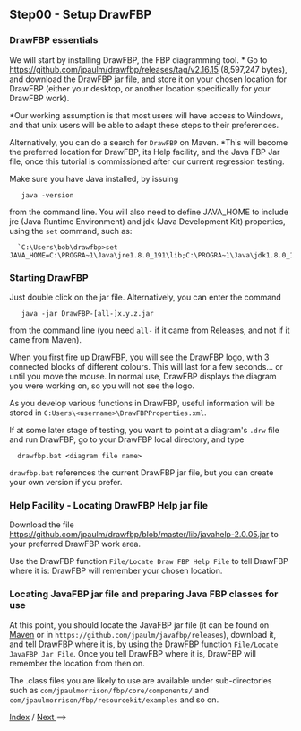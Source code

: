 
<link href="../style.css" rel="stylesheet" type="text/css">

## Step00 - Setup DrawFBP

### DrawFBP essentials

We will start by installing DrawFBP, the FBP diagramming tool.  * Go to https://github.com/jpaulm/drawfbp/releases/tag/v2.16.15 (8,597,247 bytes), and download the DrawFBP jar file, and store it on your chosen location for DrawFBP (either your desktop, or another location specifically for your DrawFBP work).

*Our working assumption is that most users will have access to Windows, and that unix users will be able to adapt these steps to their preferences.

Alternatively, you can do a search for `DrawFBP` on Maven.  *This will become the preferred location for DrawFBP, its Help facility, and the Java FBP Jar file, once this tutorial is commissioned after our current regression testing.  

Make sure you have Java installed, by issuing

       java -version
       
from the command line.  You will also need to define JAVA_HOME to include jre (Java Runtime Environment) and jdk (Java Development Kit) properties, using the `set` command, such as:

      `C:\Users\bob\drawfbp>set JAVA_HOME=C:\PROGRA~1\Java\jre1.8.0_191\lib;C:\PROGRA~1\Java\jdk1.8.0_191'

### Starting DrawFBP

Just double click on the jar file.  Alternatively, you can enter the command

       java -jar DrawFBP-[all-]x.y.z.jar
       
from the command line (you need `all-` if it came from Releases, and not if it came from Maven).

When you first fire up DrawFBP, you will see the DrawFBP logo, with 3 connected blocks of different colours.  This will last for a few seconds... or until you move the mouse.  In normal use, DrawFBP displays the diagram you were working on, so you will not see the logo.

As you develop various functions in DrawFBP, useful information will be stored in `C:Users\<username>\DrawFBPProperties.xml`.

If at some later stage of testing, you want to point at a diagram's `.drw` file and run DrawFBP, go to your DrawFBP local directory, and type 

      drawfbp.bat <diagram file name>
      
`drawfbp.bat` references the current DrawFBP jar file, but you can create your own version  if you prefer.

### Help Facility - Locating DrawFBP Help jar file

Download the file https://github.com/jpaulm/drawfbp/blob/master/lib/javahelp-2.0.05.jar to your preferred DrawFBP work area. 

Use the DrawFBP function `File/Locate Draw FBP Help File` to tell DrawFBP where it is: DrawFBP will remember your chosen location.
      
### Locating JavaFBP jar file and preparing Java FBP classes for use

At this point, you should locate the JavaFBP jar file (it can be found on [Maven](https://search.maven.org/search?q=g:%22com.jpaulmorrison%22%20AND%20a:%22javafbp%22) or in `https://github.com/jpaulm/javafbp/releases`), download it, and tell DrawFBP where it is, by using the DrawFBP function `File/Locate JavaFBP Jar File`.  Once you tell DrawFBP where it is, DrawFBP will remember the location from then on.  

<!-- From the Windows System Command Prompt, change directory to your DrawFBP working area, and expand the JavaFBP jar file into sub-directories, using: 

      `%JDK%\bin\jar.exe -xvf javafbp-4.1.0.jar`
-->

The .class files you are likely to use are available under sub-directories such as `com/jpaulmorrison/fbp/core/components/` and `com/jpaulmorrison/fbp/resourcekit/examples` and so on.

<span class=middle> <a href="https://github.com/jpaulm/fbp-tutorial-filter-file/"> Index</a> / <a href="../Step01/"> Next </a>==&gt;</span> 

